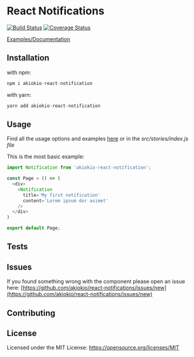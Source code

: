 React Notifications
=========

[![Build Status](https://travis-ci.org/akiokio/react-notifications.svg?branch=master)](https://travis-ci.org/akiokio/react-notifications) [![Coverage Status](https://coveralls.io/repos/github/akiokio/react-notifications/badge.svg?branch=master)](https://coveralls.io/github/akiokio/react-notifications?branch=master)

[Examples/Documentation](https://akiokio.github.io/react-notifications/)

## Installation

with npm:
```javascript
npm i akiokio-react-notification
```

with yarn:
```javascript
yarn add akiokio-react-notification
```

## Usage

Find all the usage options and examples [here](https://akiokio.github.io/react-notifications/) or in the *src/stories/index.js file*

This is the most basic example:

```javascript
import Notification from 'akiokio-react-notification';

const Page = () => (
  <div>
    <Notification
      title='My first notification'
      content='Lorem ipsum dor asimet'
    />
  </div>
)

export default Page;
```

## Tests



## Issues

If you found something wrong with the component please open an issue here: 
[https://github.com/akiokio/react-notifications/issues/new](https://github.com/akiokio/react-notifications/issues/new)

## Contributing

## License
Licensed under the MIT License: https://opensource.org/licenses/MIT